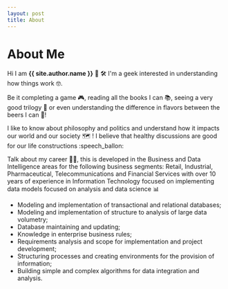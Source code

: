 ```yaml
---
layout: post
title: About
---
```


# **About Me**

Hi I am **{{ site.author.name }}** :wave:
🛠
I'm a geek interested in understanding how things work :nerd_face:.

Be it completing a game :video_game:, reading all the books I can :books:, seeing a very good trilogy :movie_camera: or even understanding the difference in flavors between the beers I can :beers:!

I like to know about philosophy and politics and understand how it impacts our world and our society :world_map: ! I believe that healthy discussions are good for our life constructions :speech_ballon:

Talk about my career :man_office_worker:, this is  developed in the Business and Data Intelligence areas for the following business segments: Retail, Industrial, Pharmaceutical, Telecommunications and Financial Services with over 10 years of experience in Information Technology focused on implementing data models focused on analysis and data science :bar_chart: 

* Modeling and implementation of transactional and relational databases;
* Modeling and implementation of structure to analysis of large data volumetry;
* Database maintaining and updating;
* Knowledge in enterprise business rules;
* Requirements analysis and scope for implementation and project development;
* Structuring processes and creating environments for the provision of information;
* Building simple and complex algorithms for data integration and analysis.
